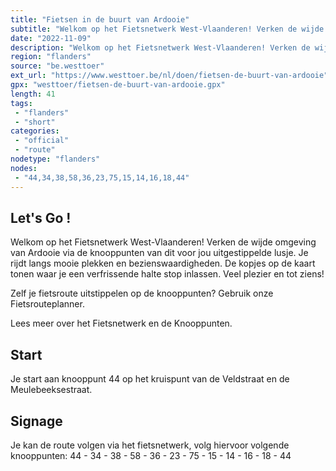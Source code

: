 ```yaml
---
title: "Fietsen in de buurt van Ardooie"
subtitle: "Welkom op het Fietsnetwerk West-Vlaanderen! Verken de wijde omgeving van Ardooie via de knooppunten van dit voor jou uitgestippelde lusje"
date: "2022-11-09"
description: "Welkom op het Fietsnetwerk West-Vlaanderen! Verken de wijde omgeving van Ardooie via de knooppunten van dit voor jou uitgestippelde lusje"
region: "flanders"
source: "be.westtoer"
ext_url: "https://www.westtoer.be/nl/doen/fietsen-de-buurt-van-ardooie"
gpx: "westtoer/fietsen-de-buurt-van-ardooie.gpx"
length: 41
tags:
 - "flanders"
 - "short"
categories:
 - "official"
 - "route"
nodetype: "flanders"
nodes:
 - "44,34,38,58,36,23,75,15,14,16,18,44"
---
```


## Let's Go ! 

Welkom op het Fietsnetwerk West-Vlaanderen! Verken de wijde omgeving van Ardooie via de knooppunten van dit voor jou uitgestippelde lusje. Je rijdt langs mooie plekken en bezienswaardigheden. De kopjes op de kaart tonen waar je een verfrissende halte stop inlassen. Veel plezier en tot ziens!

Zelf je fietsroute uitstippelen op de knooppunten? Gebruik onze Fietsrouteplanner.

Lees meer over het Fietsnetwerk en de Knooppunten.

## Start

Je start aan knooppunt 44 op het kruispunt van de Veldstraat en de Meulebeeksestraat.

## Signage

Je kan de route volgen via het fietsnetwerk, volg hiervoor volgende knooppunten: 44 - 34 - 38 - 58 - 36 - 23 - 75 - 15 - 14 - 16 - 18 - 44
